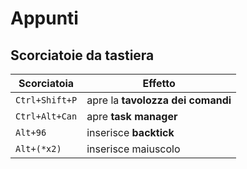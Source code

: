 # Appunti

## Scorciatoie da tastiera

| Scorciatoia | Effetto |
|-------------|---------|
| `Ctrl+Shift+P` | apre la **tavolozza dei comandi** |
| `Ctrl+Alt+Can` | apre **task manager** |
| `Alt+96`| inserisce **backtick**|
| `Alt+(*x2)`| inserisce maiuscolo|


